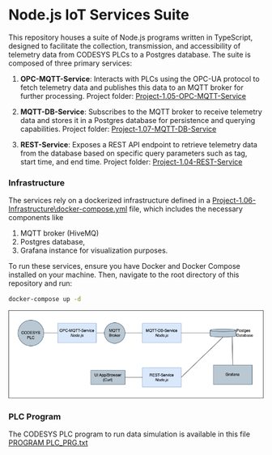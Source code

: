 # Node.js IoT Services Suite

This repository houses a suite of Node.js programs written in TypeScript, designed to facilitate the collection, transmission, and accessibility of telemetry data from CODESYS PLCs to a Postgres database. The suite is composed of three primary services:

1. **OPC-MQTT-Service**: Interacts with PLCs using the OPC-UA protocol to fetch telemetry data and publishes this data to an MQTT broker for further processing. Project folder: [Project-1.05-OPC-MQTT-Service](/Project-1.05-OPC-MQTT-Service/README.md)

2. **MQTT-DB-Service**: Subscribes to the MQTT broker to receive telemetry data and stores it in a Postgres database for persistence and querying capabilities. Project folder: [Project-1.07-MQTT-DB-Service](/Project-1.07-MQTT-DB-Service/README.md)

3. **REST-Service**: Exposes a REST API endpoint to retrieve telemetry data from the database based on specific query parameters such as tag, start time, and end time. Project folder: [Project-1.04-REST-Service](/Project-1.04-REST-Service/README.md)

### Infrastructure

The services rely on a dockerized infrastructure defined in a [Project-1.06-Infrastructure\docker-compose.yml](/Project-1.06-Infrastructure/docker-compose.yamldocker-compose.yml) file, which includes the necessary components like 
1. MQTT broker (HiveMQ)
2. Postgres database,
3. Grafana instance for visualization purposes.

To run these services, ensure you have Docker and Docker Compose installed on your machine. Then, navigate to the root directory of this repository and run:

```bash
docker-compose up -d
```

![IoT Stack](/iot-stack.png "IoT STack")

### PLC Program

The CODESYS PLC program to run data simulation is available in this file [PROGRAM PLC_PRG.txt](/PROGRAM%20PLC_PRG.txt)